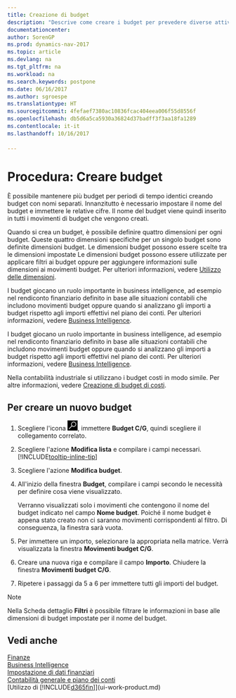 ```yaml
---
title: Creazione di budget
description: "Descrive come creare i budget per prevedere diverse attività finanziarie e assegnare le dimensioni per scopi di business intelligence."
documentationcenter: 
author: SorenGP
ms.prod: dynamics-nav-2017
ms.topic: article
ms.devlang: na
ms.tgt_pltfrm: na
ms.workload: na
ms.search.keywords: postpone
ms.date: 06/16/2017
ms.author: sgroespe
ms.translationtype: HT
ms.sourcegitcommit: 4fefaef7380ac10836fcac404eea006f55d8556f
ms.openlocfilehash: db5d6a5ca5930a36824d37badff3f3aa18fa1289
ms.contentlocale: it-it
ms.lasthandoff: 10/16/2017

---
```

# <a name="how-to-create--budgets"></a>Procedura: Creare budget
È possibile mantenere più budget per periodi di tempo identici creando budget con nomi separati. Innanzitutto è necessario impostare il nome del budget e immettere le relative cifre. Il nome del budget viene quindi inserito in tutti i movimenti di budget che vengono creati.  

 Quando si crea un budget, è possibile definire quattro dimensioni per ogni budget. Queste quattro dimensioni specifiche per un singolo budget sono definite dimensioni budget. Le dimensioni budget possono essere scelte tra le dimensioni impostate Le dimensioni budget possono essere utilizzate per applicare filtri ai budget oppure per aggiungere informazioni sulle dimensioni ai movimenti budget. Per ulteriori informazioni, vedere [Utilizzo delle dimensioni](finance-dimensions.md).

 I budget giocano un ruolo importante in business intelligence, ad esempio nel rendiconto finanziario definito in base alle situazioni contabili che includono movimenti budget oppure quando si analizzano gli importi a budget rispetto agli importi effettivi nel piano dei conti. Per ulteriori informazioni, vedere [Business Intelligence](bi.md).

 I budget giocano un ruolo importante in business intelligence, ad esempio nel rendiconto finanziario definito in base alle situazioni contabili che includono movimenti budget oppure quando si analizzano gli importi a budget rispetto agli importi effettivi nel piano dei conti. Per ulteriori informazioni, vedere [Business Intelligence](bi.md).

Nella contabilità industriale si utilizzano i budget costi in modo simile. Per altre informazioni, vedere [Creazione di budget di costi](finance-create-cost-budgets.md).    

## <a name="to-create-a-new-budget"></a>Per creare un nuovo budget  

1. Scegliere l'icona ![Cerca pagina o report](media/ui-search/search_small.png "icona Cerca pagina o report"), immettere **Budget C/G**, quindi scegliere il collegamento correlato.  
2. Scegliere l'azione **Modifica lista** e compilare i campi necessari. [!INCLUDE[tooltip-inline-tip](includes/tooltip-inline-tip_md.md)]  
3. Scegliere l'azione **Modifica budget**.
4. All'inizio della finestra **Budget**, compilare i campi secondo le necessità per definire cosa viene visualizzato.  

    Verranno visualizzati solo i movimenti che contengono il nome del budget indicato nel campo **Nome budget**. Poiché il nome budget è appena stato creato non ci saranno movimenti corrispondenti al filtro. Di conseguenza, la finestra sarà vuota.  
5. Per immettere un importo, selezionare la appropriata nella matrice. Verrà visualizzata la finestra **Movimenti budget C/G**.  
6. Creare una nuova riga e compilare il campo **Importo**. Chiudere la finestra **Movimenti budget C/G**.  
7. Ripetere i passaggi da 5 a 6 per immettere tutti gli importi del budget.  

> [!NOTE]  
>  Nella Scheda dettaglio **Filtri** è possibile filtrare le informazioni in base alle dimensioni di budget impostate per il nome del budget.   

## <a name="see-also"></a>Vedi anche
[Finanze](finance.md)  
[Business Intelligence](bi.md)  
[Impostazione di dati finanziari](finance-setup-finance.md)  
[Contabilità generale e piano dei conti](finance-general-ledger.md)  
[Utilizzo di [!INCLUDE[d365fin](includes/d365fin_md.md)]](ui-work-product.md)  

